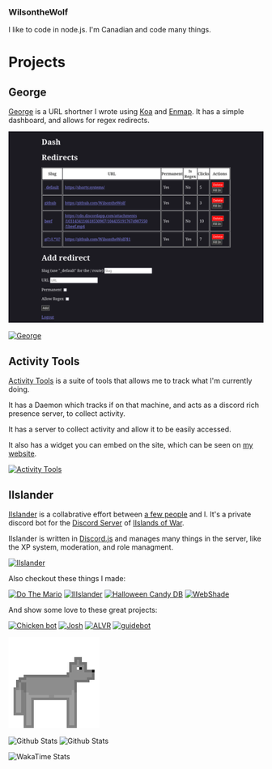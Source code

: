 ### WilsontheWolf

I like to code in node.js. I'm Canadian and code many things.

# Projects

## George

[George](https://github.com/WilsontheWolf/George) is a URL shortner I wrote using [Koa](https://koajs.com/) and [Enmap](https://enmap.evie.dev). It has a simple dashboard, and allows for regex redirects. 

![George's DashBoard](https://github.com/WilsontheWolf/WilsontheWolf/blob/master/George-Dash.png)

[![George](https://github-readme-stats.vercel.app/api/pin/?username=WilsontheWolf&repo=George&theme=radical)](https://github.com/WilsontheWolf/George)

## Activity Tools

[Activity Tools](https://github.com/WilsontheWolf/Activity-Tools) is a suite of tools that allows me to track what I'm currently doing. 

It has a Daemon which tracks if on that machine, and acts as a discord rich presence server, to collect activity.

It has a server to collect activity and allow it to be easily accessed.

It also has a widget you can embed on the site, which can be seen on [my website](https://shorty.systems/).

[![Activity Tools](https://github-readme-stats.vercel.app/api/pin/?username=WilsontheWolf&repo=Activity-Tools&theme=radical)](https://github.com/WilsontheWolf/Activity-Tools)

## IIslander
[IIslander](https://github.com/IIoW/IIslander) is a collabrative effort between [a few people](https://github.com/orgs/IIoW/people) and I. It's a private discord bot for the [Discord Server](https://discord.gg/c3NQd47) of [IIslands of War](https://store.steampowered.com/app/1162470/IIslands_of_War/).

IIslander is written in [Discord.js](https://discord.js.org/) and manages many things in the server, like the XP system, moderation, and role managment. 

[![IIslander](https://github-readme-stats.vercel.app/api/pin/?username=IIoW&repo=IIslander&theme=radical&show_owner=true)](https://github.com/IIoW/IIslander)

Also checkout these things I made:

[![Do The Mario](https://github-readme-stats.vercel.app/api/pin/?username=WilsontheWolf&repo=DoTheMario&theme=radical)](https://github.com/WilsontheWolf/DoTheMario)
[![IIIslander](https://github-readme-stats.vercel.app/api/pin/?username=WilsontheWolf&repo=isfb&theme=radical)](https://github.com/WilsontheWolf/isfb) <!-- Yes I wrote 2 of them  -->
[![Halloween Candy DB](https://github-readme-stats.vercel.app/api/pin/?username=WilsontheWolf&repo=halloween-candy-db&theme=radical)](https://github.com/WilsontheWolf/halloween-candy-db)
[![WebShade](https://github-readme-stats.vercel.app/api/pin/?username=WilsontheWolf&repo=WebShade&theme=radical)](https://github.com/IIoW/WebShade)

And show some love to these great projects:

[![Chicken bot](https://github-readme-stats.vercel.app/api/pin/?username=Chicken&repo=ChickenBot&show_owner=true&theme=radical)](https://github.com/Chicken/ChickenBot)
[![Josh](https://github-readme-stats.vercel.app/api/pin/?username=eslachance&repo=josh&show_owner=true&theme=radical)](https://github.com/eslachance/josh)
[![ALVR](https://github-readme-stats.vercel.app/api/pin/?username=ALVR-org&repo=ALVR&show_owner=true&theme=radical)](https://github.com/ALVR-org/ALVR)
[![guidebot](https://github-readme-stats.vercel.app/api/pin/?username=Skyra-Project&repo=Skyra&show_owner=true&theme=radical)](https://github.com/Skyra-Project/Skyra)

![Wolf](https://github.com/WilsontheWolf/WilsontheWolf/blob/master/Wolf.gif)

![Github Stats](https://github-readme-stats.vercel.app/api?username=WilsontheWolf&show_icons=true&theme=radical&count_private=true)
![Github Stats](https://github-readme-stats.vercel.app/api/top-langs/?username=WilsontheWolf&&show_icons=true&theme=radical&count_private=true&layout=compact)

![WakaTime Stats](https://github-readme-stats.vercel.app/api/wakatime?username=WilsontheWolf&theme=radical&layout=compact)

